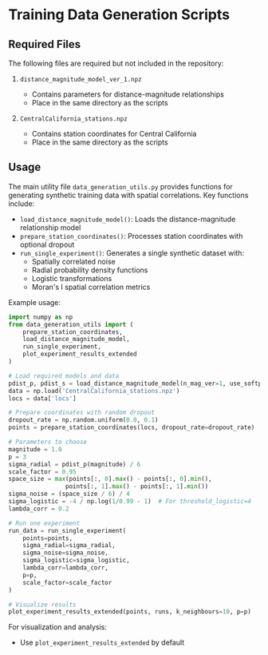 # Training Data Generation Scripts

## Required Files

The following files are required but not included in the repository:

1. `distance_magnitude_model_ver_1.npz`
   - Contains parameters for distance-magnitude relationships
   - Place in the same directory as the scripts

2. `CentralCalifornia_stations.npz`
   - Contains station coordinates for Central California
   - Place in the same directory as the scripts

## Usage

The main utility file `data_generation_utils.py` provides functions for generating synthetic training data with spatial correlations. Key functions include:

- `load_distance_magnitude_model()`: Loads the distance-magnitude relationship model
- `prepare_station_coordinates()`: Processes station coordinates with optional dropout
- `run_single_experiment()`: Generates a single synthetic dataset with:
  - Spatially correlated noise
  - Radial probability density functions
  - Logistic transformations
  - Moran's I spatial correlation metrics

Example usage:
```python
import numpy as np
from data_generation_utils import (
    prepare_station_coordinates,
    load_distance_magnitude_model,
    run_single_experiment,
    plot_experiment_results_extended
)

# Load required models and data
pdist_p, pdist_s = load_distance_magnitude_model(n_mag_ver=1, use_softplus=True)
data = np.load('CentralCalifornia_stations.npz')
locs = data['locs']

# Prepare coordinates with random dropout
dropout_rate = np.random.uniform(0.0, 0.1)
points = prepare_station_coordinates(locs, dropout_rate=dropout_rate)

# Parameters to choose
magnitude = 1.0
p = 3
sigma_radial = pdist_p(magnitude) / 6
scale_factor = 0.95
space_size = max(points[:, 0].max() - points[:, 0].min(), 
                points[:, 1].max() - points[:, 1].min())
sigma_noise = (space_size / 6) / 4
sigma_logistic = -4 / np.log(1/0.99 - 1)  # For threshold_logistic=4
lambda_corr = 0.2

# Run one experiment
run_data = run_single_experiment(
    points=points,
    sigma_radial=sigma_radial,
    sigma_noise=sigma_noise,
    sigma_logistic=sigma_logistic,
    lambda_corr=lambda_corr,
    p=p,
    scale_factor=scale_factor
)

# Visualize results
plot_experiment_results_extended(points, runs, k_neighbours=10, p=p)
```

For visualization and analysis:
- Use `plot_experiment_results_extended` by default
<!-- - Use `create_visualization()` for single experiment plots
- Use `plot_experiment_results()` for multiple experiment comparisons with less informations
- Use `visualize_point_selection()` for point selection visualization -->
